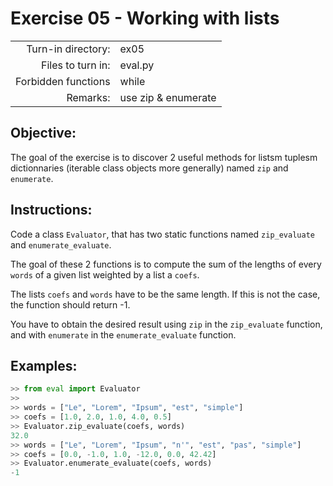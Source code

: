 # Exercise 05 - Working with lists

|                         |                                 |
| -----------------------:| ------------------------------- |
|   Turn-in directory:    |  ex05                           |
|   Files to turn in:     |  eval.py                        |
|   Forbidden functions   |  while                          |
|   Remarks:              |  use zip & enumerate            |

## Objective:
The goal of the exercise is to discover 2 useful methods for listsm tuplesm dictionnaries (iterable class
objects more generally) named `zip` and `enumerate`.


## Instructions:
Code a class `Evaluator`, that has two static functions named `zip_evaluate` and `enumerate_evaluate`.

The goal of these 2 functions is to compute the sum of the lengths of every `words` of a given list weighted by a list a `coefs`.

The lists `coefs` and `words` have to be the same length. If this is not the case, the function should return -1.

You have to obtain the desired result using `zip` in the `zip_evaluate` function, and with `enumerate` in the `enumerate_evaluate` function.


## Examples:
```py
>> from eval import Evaluator
>> 
>> words = ["Le", "Lorem", "Ipsum", "est", "simple"]
>> coefs = [1.0, 2.0, 1.0, 4.0, 0.5]
>> Evaluator.zip_evaluate(coefs, words)
32.0
>> words = ["Le", "Lorem", "Ipsum", "n'", "est", "pas", "simple"]
>> coefs = [0.0, -1.0, 1.0, -12.0, 0.0, 42.42]
>> Evaluator.enumerate_evaluate(coefs, words)
-1
```
